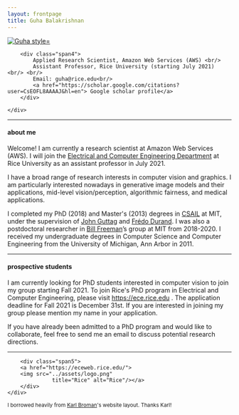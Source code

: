 ```yaml
---
layout: frontpage
title: Guha Balakrishnan
---
```


<div class="container">
    <div class="row-fluid">
        <div class="span3">
        <a href="../assets/headshot.jpeg">
            <img src="../assets/headshot.jpeg"
                  title="Guha" alt="Guha style="width: 300px; height: 300px;"
            /></a>
        </div>

        <div class="span4">
            Applied Research Scientist, Amazon Web Services (AWS) <br/>
            Assistant Professor, Rice University (starting July 2021) <br/> <br/>
            Email: guha@rice.edu<br/>
            <a href="https://scholar.google.com/citations?user=CsEOFL8AAAAJ&hl=en"> Google scholar profile</a>
        </div>

    </div>
</div>

___

<h4><a name="about"></a>about me</h4>

Welcome! I am currently a research scientist at Amazon Web Services (AWS). I will join the <a href="https://eceweb.rice.edu/">Electrical and Computer Engineering Department</a> at Rice University as an assistant professor in July 2021. 

I have a broad range of research interests in computer vision and graphics. I am particularly interested nowadays in generative image models and their applications, mid-level vision/perception, algorithmic fairness, and medical applications.

I completed my PhD (2018) and Master's (2013) degrees in <a href="https://www.csail.mit.edu/">CSAIL</a> at MIT, under the supervision of <a href="https://ddig.csail.mit.edu/">John Guttag</a> and <a href="http://people.csail.mit.edu/fredo/">Frédo Durand</a>. I was also a postdoctoral researcher in <a href="https://billf.mit.edu/">Bill Freeman</a>’s group at MIT from 2018-2020. I received my undergraduate degrees in Computer Science and Computer Engineering from the University of Michigan, Ann Arbor in 2011.

---

<h4><a name="prospective students"></a>prospective students</h4>

I am currently looking for PhD students interested in computer vision to join my group starting Fall 2021. To join Rice's PhD program in Electrical and Computer Engineering, please visit <a href="https://ece.rice.edu/"> https://ece.rice.edu </a>. The application deadline for Fall 2021 is December 31st. If you are interested in joining my group please mention my name in your application.

If you have already been admitted to a PhD program and would like to collaborate, feel free to send me an email to discuss potential research directions.

---
<div class="container">
    <div class="row-fluid">

        <div class="span5">
        <a href="https://eceweb.rice.edu/">
        <img src="../assets/logo.png"
                  title="Rice" alt="Rice"/></a>
        </div> 
    </div>
</div>

<small> I borrowed heavily from <a href="https://kbroman.org/"> Karl Broman</a>'s website layout. Thanks Karl! </small>
